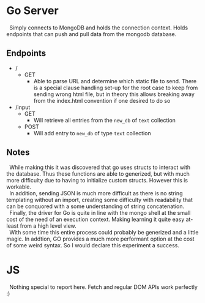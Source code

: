 # Go Server
&nbsp;&nbsp;Simply connects to MongoDB and holds the connection context. Holds endpoints that can push and pull data from the mongodb database.
## Endpoints
- /
    - GET
        - Able to parse URL and determine which static file to send. There is a special clause handling set-up for the root case to keep from sending wrong html file, but in theory this allows breaking away from the index.html convention if one desired to do so
- /input
    - GET
        - Will retrieve all entries from the `new_db` of `text` collection  
    - POST
        - Will add entry to `new_db` of type `text` collection
## Notes
&nbsp;&nbsp;While making this it was discovered that go uses structs to interact with the database. Thus these functions are able to generized, but with much more difficulty due to having to initialize custom structs. However this is workable.<br>
&nbsp;&nbsp;In addition, sending JSON is much more difficult as there is no string templating without an import, creating some difficulty with readability that can be conquored with a some understanding of string concatenation.<br>
&nbsp;&nbsp;Finally, the driver for Go is quite in line with the mongo shell at the small cost of the need of an execution context. Making learning it quite easy at-least from a high level view.<br>
&nbsp;&nbsp;With some time this entire process could probably be generized and a little magic. In addtion, GO provides a much more performant option at the cost of some weird syntax. So I would declare this experiment a success.
# JS
&nbsp;&nbsp;Nothing special to report here. Fetch and regular DOM APIs work perfectly :)
